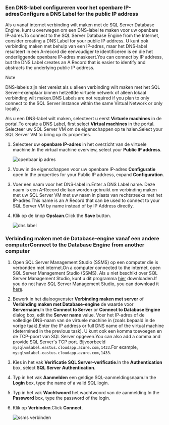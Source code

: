 ### <a name="configure-a-dns-label-for-the-public-ip-address"></a><span data-ttu-id="9e935-101">Een DNS-label configureren voor het openbare IP-adres</span><span class="sxs-lookup"><span data-stu-id="9e935-101">Configure a DNS Label for the public IP address</span></span>

<span data-ttu-id="9e935-102">Als u vanaf internet verbinding wilt maken met de SQL Server Database Engine, kunt u overwegen om een DNS-label te maken voor uw openbare IP-adres.</span><span class="sxs-lookup"><span data-stu-id="9e935-102">To connect to the SQL Server Database Engine from the Internet, consider creating a DNS Label for your public IP address.</span></span> <span data-ttu-id="9e935-103">U kunt ook verbinding maken met behulp van een IP-adres, maar het DNS-label resulteert in een A-record die eenvoudiger te identificeren is en die het onderliggende openbare IP-adres maskeert.</span><span class="sxs-lookup"><span data-stu-id="9e935-103">You can connect by IP address, but the DNS Label creates an A Record that is easier to identify and abstracts the underlying public IP address.</span></span>

> [!NOTE]
> <span data-ttu-id="9e935-104">DNS-labels zijn niet vereist als u alleen verbinding wilt maken met het SQL Server-exemplaar binnen hetzelfde virtuele netwerk of alleen lokaal verbinding wilt maken.</span><span class="sxs-lookup"><span data-stu-id="9e935-104">DNS Labels are not required if you plan to only connect to the SQL Server instance within the same Virtual Network or only locally.</span></span>

<span data-ttu-id="9e935-105">Als u een DNS-label wilt maken, selecteert u eerst **Virtuele machines** in de portal.</span><span class="sxs-lookup"><span data-stu-id="9e935-105">To create a DNS Label, first select **Virtual machines** in the portal.</span></span> <span data-ttu-id="9e935-106">Selecteer uw SQL Server VM om de eigenschappen op te halen.</span><span class="sxs-lookup"><span data-stu-id="9e935-106">Select your SQL Server VM to bring up its properties.</span></span>

1. <span data-ttu-id="9e935-107">Selecteer uw **openbare IP-adres** in het overzicht van de virtuele machine.</span><span class="sxs-lookup"><span data-stu-id="9e935-107">In the virtual machine overview, select your **Public IP address**.</span></span>

    ![openbaar ip adres](./media/virtual-machines-sql-server-connection-steps/rm-public-ip-address.png)

1. <span data-ttu-id="9e935-109">Vouw in de eigenschappen voor uw openbare IP-adres **Configuratie** open.</span><span class="sxs-lookup"><span data-stu-id="9e935-109">In the properties for your Public IP address, expand **Configuration**.</span></span>

1. <span data-ttu-id="9e935-110">Voer een naam voor het DNS-label in.</span><span class="sxs-lookup"><span data-stu-id="9e935-110">Enter a DNS Label name.</span></span> <span data-ttu-id="9e935-111">Deze naam is een A-Record die kan worden gebruikt om verbinding maken met uw SQL Server VM met uw naam in plaats van rechtstreeks met het IP-adres.</span><span class="sxs-lookup"><span data-stu-id="9e935-111">This name is an A Record that can be used to connect to your SQL Server VM by name instead of by IP Address directly.</span></span>

1. <span data-ttu-id="9e935-112">Klik op de knop **Opslaan**.</span><span class="sxs-lookup"><span data-stu-id="9e935-112">Click the **Save** button.</span></span>

    ![dns label](./media/virtual-machines-sql-server-connection-steps/rm-dns-label.png)

### <a name="connect-to-the-database-engine-from-another-computer"></a><span data-ttu-id="9e935-114">Verbinding maken met de Database-engine vanaf een andere computer</span><span class="sxs-lookup"><span data-stu-id="9e935-114">Connect to the Database Engine from another computer</span></span>

1. <span data-ttu-id="9e935-115">Open SQL Server Management Studio (SSMS) op een computer die is verbonden met internet.</span><span class="sxs-lookup"><span data-stu-id="9e935-115">On a computer connected to the internet, open SQL Server Management Studio (SSMS).</span></span> <span data-ttu-id="9e935-116">Als u niet beschikt over SQL Server Management Studio, kunt u dit programma [hier](https://docs.microsoft.com/sql/ssms/download-sql-server-management-studio-ssms) downloaden.</span><span class="sxs-lookup"><span data-stu-id="9e935-116">If you do not have SQL Server Management Studio, you can download it [here](https://docs.microsoft.com/sql/ssms/download-sql-server-management-studio-ssms).</span></span>

1. <span data-ttu-id="9e935-117">Bewerk in het dialoogvenster **Verbinding maken met server** of **Verbinding maken met Database-engine** de waarde voor **Servernaam**.</span><span class="sxs-lookup"><span data-stu-id="9e935-117">In the **Connect to Server** or **Connect to Database Engine** dialog box, edit the **Server name** value.</span></span> <span data-ttu-id="9e935-118">Voer het IP-adres of de volledige DNS-naam van de virtuele machine in (zoals bepaald in de vorige taak).</span><span class="sxs-lookup"><span data-stu-id="9e935-118">Enter the IP address or full DNS name of the virtual machine (determined in the previous task).</span></span> <span data-ttu-id="9e935-119">U kunt ook een komma toevoegen en de TCP-poort van SQL Server opgeven.</span><span class="sxs-lookup"><span data-stu-id="9e935-119">You can also add a comma and provide SQL Server's TCP port.</span></span> <span data-ttu-id="9e935-120">Bijvoorbeeld `mysqlvmlabel.eastus.cloudapp.azure.com,1433`.</span><span class="sxs-lookup"><span data-stu-id="9e935-120">For example, `mysqlvmlabel.eastus.cloudapp.azure.com,1433`.</span></span>

1. <span data-ttu-id="9e935-121">Kies in het vak **Verificatie** **SQL Server-verificatie**.</span><span class="sxs-lookup"><span data-stu-id="9e935-121">In the **Authentication** box, select **SQL Server Authentication**.</span></span>

1. <span data-ttu-id="9e935-122">Typ in het vak **Aanmelden** een geldige SQL-aanmeldingsnaam.</span><span class="sxs-lookup"><span data-stu-id="9e935-122">In the **Login** box, type the name of a valid SQL login.</span></span>

1. <span data-ttu-id="9e935-123">Typ in het vak **Wachtwoord** het wachtwoord van de aanmelding.</span><span class="sxs-lookup"><span data-stu-id="9e935-123">In the **Password** box, type the password of the login.</span></span>

1. <span data-ttu-id="9e935-124">Klik op **Verbinden**.</span><span class="sxs-lookup"><span data-stu-id="9e935-124">Click **Connect**.</span></span>

    ![ssms verbinden](./media/virtual-machines-sql-server-connection-steps/rm-ssms-connect.png)